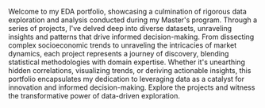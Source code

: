 Welcome to my EDA portfolio, showcasing a culmination of rigorous data exploration and analysis conducted during my Master's program. Through a series of projects, I've delved deep into diverse datasets, unraveling insights and patterns that drive informed decision-making. From dissecting complex socioeconomic trends to unraveling the intricacies of market dynamics, each project represents a journey of discovery, blending statistical methodologies with domain expertise. Whether it's unearthing hidden correlations, visualizing trends, or deriving actionable insights, this portfolio encapsulates my dedication to leveraging data as a catalyst for innovation and informed decision-making. Explore the projects and witness the transformative power of data-driven exploration.
